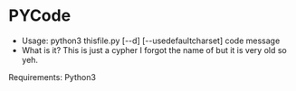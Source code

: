 # PYCode
 - Usage: python3 thisfile.py [--d] [--usedefaultcharset] code message
 - What is it? This is just a cypher I forgot the name of but it is very old so yeh.

Requirements: Python3
